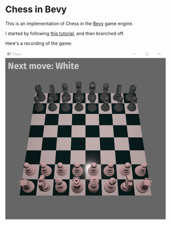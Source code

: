 # Chess in Bevy

This is an implementation of Chess in the [Bevy](https://github.com/bevyengine/bevy) game engine.

I started by following [this tutorial](https://caballerocoll.com/blog/bevy-chess-tutorial/), and then branched off.

Here's a recording of the game:

![Chess](./chess.gif)
